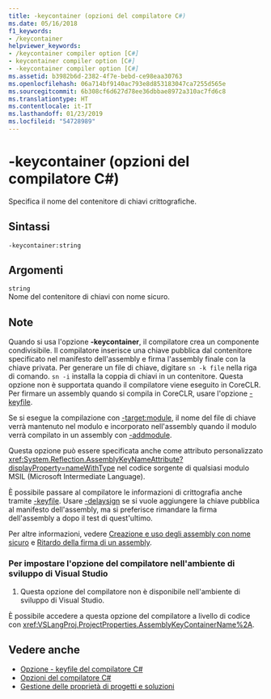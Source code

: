 ```yaml
---
title: -keycontainer (opzioni del compilatore C#)
ms.date: 05/16/2018
f1_keywords:
- /keycontainer
helpviewer_keywords:
- /keycontainer compiler option [C#]
- keycontainer compiler option [C#]
- -keycontainer compiler option [C#]
ms.assetid: b3982b6d-2382-4f7e-bebd-ce98eaa30763
ms.openlocfilehash: 06a714bf9140ac793e8d853183047ca7255d565e
ms.sourcegitcommit: 6b308cf6d627d78ee36dbbae8972a310ac7fd6c8
ms.translationtype: HT
ms.contentlocale: it-IT
ms.lasthandoff: 01/23/2019
ms.locfileid: "54728989"
---
```

# <a name="-keycontainer-c-compiler-options"></a>-keycontainer (opzioni del compilatore C#)
Specifica il nome del contenitore di chiavi crittografiche.  
  
## <a name="syntax"></a>Sintassi  
  
```console  
-keycontainer:string  
```  
  
## <a name="arguments"></a>Argomenti  
 `string`  
 Nome del contenitore di chiavi con nome sicuro.  
  
## <a name="remarks"></a>Note  
 Quando si usa l'opzione **-keycontainer**, il compilatore crea un componente condivisibile. Il compilatore inserisce una chiave pubblica dal contenitore specificato nel manifesto dell'assembly e firma l'assembly finale con la chiave privata. Per generare un file di chiave, digitare `sn -k file` nella riga di comando. `sn -i` installa la coppia di chiavi in un contenitore. Questa opzione non è supportata quando il compilatore viene eseguito in CoreCLR. Per firmare un assembly quando si compila in CoreCLR, usare l'opzione [-keyfile](keyfile-compiler-option.md).
  
 Se si esegue la compilazione con [-target:module](../../../csharp/language-reference/compiler-options/target-module-compiler-option.md), il nome del file di chiave verrà mantenuto nel modulo e incorporato nell'assembly quando il modulo verrà compilato in un assembly con [-addmodule](../../../csharp/language-reference/compiler-options/addmodule-compiler-option.md).  
  
 Questa opzione può essere specificata anche come attributo personalizzato <xref:System.Reflection.AssemblyKeyNameAttribute?displayProperty=nameWithType> nel codice sorgente di qualsiasi modulo MSIL (Microsoft Intermediate Language).  
  
 È possibile passare al compilatore le informazioni di crittografia anche tramite [-keyfile](../../../csharp/language-reference/compiler-options/keyfile-compiler-option.md). Usare [-delaysign](../../../csharp/language-reference/compiler-options/delaysign-compiler-option.md) se si vuole aggiungere la chiave pubblica al manifesto dell'assembly, ma si preferisce rimandare la firma dell'assembly a dopo il test di quest'ultimo.  
  
 Per altre informazioni, vedere [Creazione e uso degli assembly con nome sicuro](../../../framework/app-domains/create-and-use-strong-named-assemblies.md) e [Ritardo della firma di un assembly](../../../framework/app-domains/delay-sign-assembly.md).  
  
### <a name="to-set-this-compiler-option-in-the-visual-studio-development-environment"></a>Per impostare l'opzione del compilatore nell'ambiente di sviluppo di Visual Studio  
  
1.  Questa opzione del compilatore non è disponibile nell'ambiente di sviluppo di Visual Studio.  
  
 È possibile accedere a questa opzione del compilatore a livello di codice con <xref:VSLangProj.ProjectProperties.AssemblyKeyContainerName%2A>.  
  
## <a name="see-also"></a>Vedere anche

- [Opzione - keyfile del compilatore C#](keyfile-compiler-option.md)
- [Opzioni del compilatore C#](index.md)
- [Gestione delle proprietà di progetti e soluzioni](/visualstudio/ide/managing-project-and-solution-properties)
